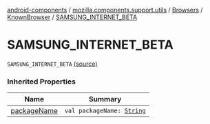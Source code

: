 [android-components](../../../index.md) / [mozilla.components.support.utils](../../index.md) / [Browsers](../index.md) / [KnownBrowser](index.md) / [SAMSUNG_INTERNET_BETA](./-s-a-m-s-u-n-g_-i-n-t-e-r-n-e-t_-b-e-t-a.md)

# SAMSUNG_INTERNET_BETA

`SAMSUNG_INTERNET_BETA` [(source)](https://github.com/mozilla-mobile/android-components/blob/master/components/support/utils/src/main/java/mozilla/components/support/utils/Browsers.kt#L72)

### Inherited Properties

| Name | Summary |
|---|---|
| [packageName](package-name.md) | `val packageName: `[`String`](https://kotlinlang.org/api/latest/jvm/stdlib/kotlin/-string/index.html) |
